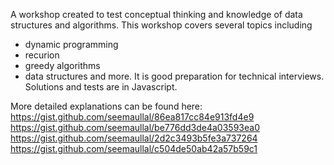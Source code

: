 A workshop created to test conceptual thinking and knowledge of data structures and algorithms. This workshop covers several topics including
  - dynamic programming
  - recurion
  - greedy algorithms
  - data structures
and more. It is good preparation for technical interviews. Solutions and tests are in Javascript. 

More detailed explanations can be found here:
https://gist.github.com/seemaullal/86ea817cc84e913fd4e9
https://gist.github.com/seemaullal/be776dd3de4a03593ea0
https://gist.github.com/seemaullal/2d2c3493b5fe3a737264
https://gist.github.com/seemaullal/c504de50ab42a57b59c1
